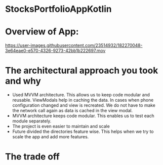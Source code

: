 # StocksPortfolioAppKotlin

# Overview of App: 
https://user-images.githubusercontent.com/23514932/182270048-3e64eae0-e570-4326-9273-42bb1b222697.mov

# The architectural approach you took and why
- Used MVVM architecture. This allows us to keep code modular and reusable. ViewModals help in caching the data. In cases when phone configuration changed and view is recreated. We do not have to make the network call again as data is cached in the view modal.
- MVVM architecture keeps code modular. This enables us to test each module separately.
- The project is even easier to maintain and scale
- Future divided the directories feature wise. This helps when we try to scale the app and add more features.

# The trade off
